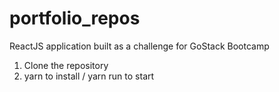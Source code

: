 # portfolio_repos
ReactJS application built as a challenge for GoStack Bootcamp

1. Clone the repository
2. yarn to install / yarn run to start
